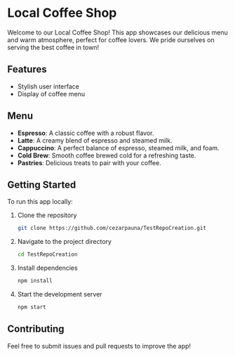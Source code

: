 # Local Coffee Shop

Welcome to our Local Coffee Shop! This app showcases our delicious menu and warm atmosphere, perfect for coffee lovers. We pride ourselves on serving the best coffee in town!

## Features
- Stylish user interface
- Display of coffee menu

## Menu
- **Espresso**: A classic coffee with a robust flavor.
- **Latte**: A creamy blend of espresso and steamed milk.
- **Cappuccino**: A perfect balance of espresso, steamed milk, and foam.
- **Cold Brew**: Smooth coffee brewed cold for a refreshing taste.
- **Pastries**: Delicious treats to pair with your coffee.

## Getting Started
To run this app locally:
1. Clone the repository
   ```bash
   git clone https://github.com/cezarpauna/TestRepoCreation.git
   ```
2. Navigate to the project directory
   ```bash
   cd TestRepoCreation
   ```
3. Install dependencies
   ```bash
   npm install
   ```
4. Start the development server
   ```bash
   npm start
   ```

## Contributing
Feel free to submit issues and pull requests to improve the app!